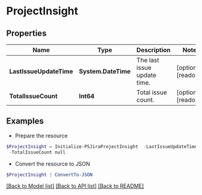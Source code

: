 # ProjectInsight
## Properties

Name | Type | Description | Notes
------------ | ------------- | ------------- | -------------
**LastIssueUpdateTime** | **System.DateTime** | The last issue update time. | [optional] [readonly] 
**TotalIssueCount** | **Int64** | Total issue count. | [optional] [readonly] 

## Examples

- Prepare the resource
```powershell
$ProjectInsight = Initialize-PSJiraProjectInsight  -LastIssueUpdateTime null `
 -TotalIssueCount null
```

- Convert the resource to JSON
```powershell
$ProjectInsight | ConvertTo-JSON
```

[[Back to Model list]](../README.md#documentation-for-models) [[Back to API list]](../README.md#documentation-for-api-endpoints) [[Back to README]](../README.md)

